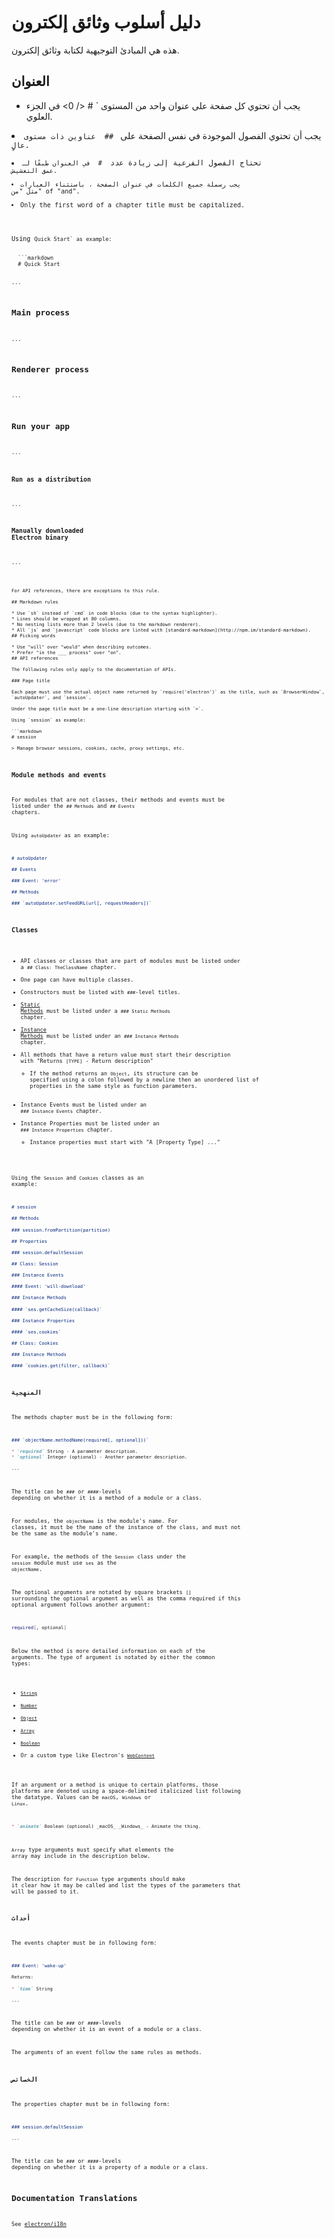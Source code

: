 # دليل أسلوب وثائق إلكترون

هذه هي المبادئ التوجيهية لكتابة وثائق إلكترون.

## العنوان

* يجب أن تحتوي كل صفحة على عنوان واحد من المستوى ` # </ 0> في الجزء العلوي.</li>
<li>يجب أن تحتوي الفصول الموجودة في نفس الصفحة على <code> ## </ 0> عناوين ذات مستوى عالٍ.</li>
<li>تحتاج الفصول الفرعية إلى زيادة عدد <code> # </ 0> في العنوان طبقًا لـ
عمق التعشيش.</li>
<li>يجب رسملة جميع الكلمات في عنوان الصفحة ، باستثناء العبارات
مثل "من" of "and".</li>
<li>Only the first word of a chapter title must be capitalized.</li>
</ul>

<p>Using <code>Quick Start` as example:</p> 
  ```markdown
  # Quick Start
  
  ...
  
  ## Main process
  
  ...
  
  ## Renderer process
  
  ...
  
  ## Run your app
  
  ...
  
  ### Run as a distribution
  
  ...
  
  ### Manually downloaded Electron binary
  
  ...
  ```
  
  For API references, there are exceptions to this rule.
  
  ## Markdown rules
  
  * Use `sh` instead of `cmd` in code blocks (due to the syntax highlighter).
  * Lines should be wrapped at 80 columns.
  * No nesting lists more than 2 levels (due to the markdown renderer).
  * All `js` and `javascript` code blocks are linted with [standard-markdown](http://npm.im/standard-markdown).
  ## Picking words
  
  * Use "will" over "would" when describing outcomes.
  * Prefer "in the ___ process" over "on".
  ## API references
  
  The following rules only apply to the documentation of APIs.
  
  ### Page title
  
  Each page must use the actual object name returned by `require('electron')` as the title, such as `BrowserWindow`, `autoUpdater`, and `session`.
  
  Under the page title must be a one-line description starting with `>`.
  
  Using `session` as example:
  
  ```markdown
  # session
  
  > Manage browser sessions, cookies, cache, proxy settings, etc.
  ```
  
  ### Module methods and events
  
  For modules that are not classes, their methods and events must be listed under the `## Methods` and `## Events` chapters.
  
  Using `autoUpdater` as an example:
  
  ```markdown
  # autoUpdater
  
  ## Events
  
  ### Event: 'error'
  
  ## Methods
  
  ### `autoUpdater.setFeedURL(url[, requestHeaders])`
  ```
  
  ### Classes
  
  * API classes or classes that are part of modules must be listed under a `## Class: TheClassName` chapter.
  * One page can have multiple classes.
  * Constructors must be listed with `###`-level titles.
  * [Static Methods](https://developer.mozilla.org/en-US/docs/Web/JavaScript/Reference/Classes/static) must be listed under a `### Static Methods` chapter.
  * [Instance Methods](https://developer.mozilla.org/en-US/docs/Web/JavaScript/Reference/Classes#Prototype_methods) must be listed under an `### Instance Methods` chapter.
  * All methods that have a return value must start their description with "Returns `[TYPE]` - Return description" 
    * If the method returns an `Object`, its structure can be specified using a colon followed by a newline then an unordered list of properties in the same style as function parameters.
  * Instance Events must be listed under an `### Instance Events` chapter.
  * Instance Properties must be listed under an `### Instance Properties` chapter. 
    * Instance properties must start with "A [Property Type] ..."
  
  Using the `Session` and `Cookies` classes as an example:
  
  ```markdown
  # session
  
  ## Methods
  
  ### session.fromPartition(partition)
  
  ## Properties
  
  ### session.defaultSession
  
  ## Class: Session
  
  ### Instance Events
  
  #### Event: 'will-download'
  
  ### Instance Methods
  
  #### `ses.getCacheSize(callback)`
  
  ### Instance Properties
  
  #### `ses.cookies`
  
  ## Class: Cookies
  
  ### Instance Methods
  
  #### `cookies.get(filter, callback)`
  ```
  
  ### المنهجية
  
  The methods chapter must be in the following form:
  
  ```markdown
  ### `objectName.methodName(required[, optional]))`
  
  * `required` String - A parameter description.
  * `optional` Integer (optional) - Another parameter description.
  
  ...
  ```
  
  The title can be `###` or `####`-levels depending on whether it is a method of a module or a class.
  
  For modules, the `objectName` is the module's name. For classes, it must be the name of the instance of the class, and must not be the same as the module's name.
  
  For example, the methods of the `Session` class under the `session` module must use `ses` as the `objectName`.
  
  The optional arguments are notated by square brackets `[]` surrounding the optional argument as well as the comma required if this optional argument follows another argument:
  
  ```sh
  required[, optional]
  ```
  
  Below the method is more detailed information on each of the arguments. The type of argument is notated by either the common types:
  
  * [`String`](https://developer.mozilla.org/en-US/docs/Web/JavaScript/Reference/Global_Objects/String)
  * [`Number`](https://developer.mozilla.org/en-US/docs/Web/JavaScript/Reference/Global_Objects/Number)
  * [`Object`](https://developer.mozilla.org/en-US/docs/Web/JavaScript/Reference/Global_Objects/Object)
  * [`Array`](https://developer.mozilla.org/en-US/docs/Web/JavaScript/Reference/Global_Objects/Array)
  * [`Boolean`](https://developer.mozilla.org/en-US/docs/Web/JavaScript/Reference/Global_Objects/Boolean)
  * Or a custom type like Electron's [`WebContent`](api/web-contents.md)
  
  If an argument or a method is unique to certain platforms, those platforms are denoted using a space-delimited italicized list following the datatype. Values can be `macOS`, `Windows` or `Linux`.
  
  ```markdown
  * `animate` Boolean (optional) _macOS_ _Windows_ - Animate the thing.
  ```
  
  `Array` type arguments must specify what elements the array may include in the description below.
  
  The description for `Function` type arguments should make it clear how it may be called and list the types of the parameters that will be passed to it.
  
  ### أحداث
  
  The events chapter must be in following form:
  
  ```markdown
  ### Event: 'wake-up'
  
  Returns:
  
  * `time` String
  
  ...
  ```
  
  The title can be `###` or `####`-levels depending on whether it is an event of a module or a class.
  
  The arguments of an event follow the same rules as methods.
  
  ### الخصائص
  
  The properties chapter must be in following form:
  
  ```markdown
  ### session.defaultSession
  
  ...
  ```
  
  The title can be `###` or `####`-levels depending on whether it is a property of a module or a class.
  
  ## Documentation Translations
  
  See [electron/i18n](https://github.com/electron/i18n#readme)